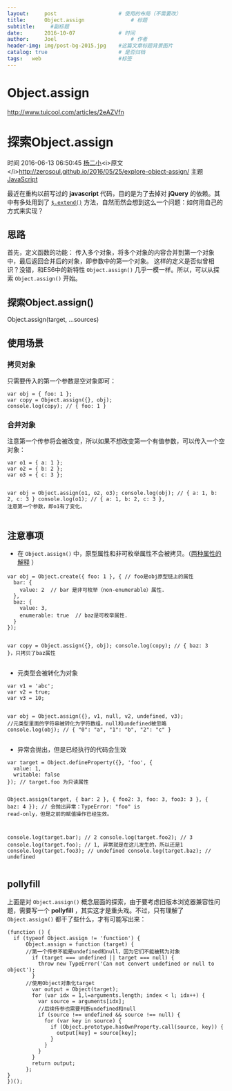 ```yaml
---
layout:     post   				    # 使用的布局（不需要改）
title:      Object.assign 				# 标题 
subtitle:     #副标题
date:       2016-10-07 				# 时间
author:     Joel 						# 作者
header-img: img/post-bg-2015.jpg 	#这篇文章标题背景图片
catalog: true 						# 是否归档
tags:	web							#标签
---
```

<h1><a id="Objectassign_1"></a>Object.assign</h1>
<p><a href="http://www.tuicool.com/articles/2eAZVfn">http://www.tuicool.com/articles/2eAZVfn</a></p>
<h1><a id="Objectassign_5"></a>探索Object.assign</h1>
<p>时间 2016-06-13 06:50:45 <a href="http://www.tuicool.com/sites/qyiUZ3N">杨二小</a>&lt;i&gt;原文&lt;/i&gt;<a href="http://zerosoul.github.io/2016/05/25/explore-object-assign/?utm_source=tuicool&amp;utm_medium=referral">http://zerosoul.github.io/2016/05/25/explore-object-assign/</a> 主题<a href="http://www.tuicool.com/topics/11060004">JavaScript</a></p>
<p>最近在重构以前写过的 <strong>javascript</strong> 代码，目的是为了去掉对 <strong>jQuery</strong> 的依赖。其中有多处用到了 <a href="http://api.jquery.com/jQuery.extend/"><code>$.extend()</code></a> 方法，自然而然会想到这么一个问题：如何用自己的方式来实现？</p>
<h2><a id="_11"></a>思路</h2>
<p>首先，定义函数的功能： 传入多个对象，将多个对象的内容合并到第一个对象中，最后返回合并后的对象，即参数中的第一个对象。 这样的定义是否似曾相识？没错，和ES6中的新特性 <code>Object.assign()</code> 几乎一模一样。所以，可以从探索 <code>Object.assign()</code> 开始。</p>
<h2><a id="Objectassign_15"></a>探索Object.assign()</h2>
<p>Object.assign(target, …sources)</p>
<h2><a id="_19"></a>使用场景</h2>
<h3><a id="_21"></a>拷贝对象</h3>
<p>只需要传入的第一个参数是空对象即可：</p>
<pre><code>var obj = { foo: 1 };
var copy = Object.assign({}, obj);
console.log(copy); // { foo: 1 }
</code></pre>
<h3><a id="_31"></a>合并对象</h3>
<p>注意第一个传参将会被改变，所以如果不想改变第一个有值参数，可以传入一个空对象：</p>
<pre><code>var o1 = { a: 1 };
var o2 = { b: 2 };
var o3 = { c: 3 };

var obj = Object.assign(o1, o2, o3);
console.log(obj); // { a: 1, b: 2, c: 3 }
console.log(o1);  // { a: 1, b: 2, c: 3 }, 注意第一个参数，即o1有了变化。
</code></pre>
<h2><a id="_45"></a>注意事项</h2>
<ul>
<li>在 <code>Object.assign()</code> 中，原型属性和非可枚举属性不会被拷贝。（<a href="https://developer.mozilla.org/en-US/docs/Web/JavaScript/Enumerability_and_ownership_of_properties">两种属性的解释</a> ）</li>
</ul>
<pre><code>var obj = Object.create({ foo: 1 }, { // foo是obj原型链上的属性
  bar: {
    value: 2  // bar 是非可枚举（non-enumerable）属性.
  },
  baz: {
    value: 3,
    enumerable: true  // baz是可枚举属性.
  }
});

var copy = Object.assign({}, obj);
console.log(copy); // { baz: 3 }，只拷贝了baz属性
</code></pre>
<ul>
<li>元类型会被转化为对象</li>
</ul>
<pre><code>var v1 = 'abc';
var v2 = true;
var v3 = 10;

var obj = Object.assign({}, v1, null, v2, undefined, v3);
//元类型里面的字符串被转化为字符数组，null和undefined被忽略
console.log(obj); // { &quot;0&quot;: &quot;a&quot;, &quot;1&quot;: &quot;b&quot;, &quot;2&quot;: &quot;c&quot; }
</code></pre>
<ul>
<li>异常会抛出，但是已经执行的代码会生效</li>
</ul>
<pre><code>var target = Object.defineProperty({}, 'foo', {
  value: 1,
  writable: false
}); // target.foo 为只读属性

Object.assign(target, { bar: 2 }, { foo2: 3, foo: 3, foo3: 3 }, { baz: 4 });
// 会抛出异常：TypeError: &quot;foo&quot; is read-only，但是之前的赋值操作已经生效。

console.log(target.bar);  // 2
console.log(target.foo2); // 3
console.log(target.foo);  // 1, 异常就是在这儿发生的，所以还是1
console.log(target.foo3); // undefined
console.log(target.baz);  // undefined
</code></pre>
<h2><a id="pollyfill_94"></a>pollyfill</h2>
<p>上面是对 <code>Object.assign()</code> 概念层面的探索，由于要考虑旧版本浏览器兼容性问题，需要写一个 <strong>pollyfill</strong> ，其实这才是重头戏。不过，只有理解了 <code>Object.assign()</code> 都干了些什么，才有可能写出来：</p>
<pre><code>(function () {
  if (typeof Object.assign != 'function') {
      Object.assign = function (target) {
      //第一个传参不能是undefined和null，因为它们不能被转为对象
        if (target === undefined || target === null) {
          throw new TypeError('Can not convert undefined or null to object');
        }
      //使用Object对象化target
        var output = Object(target);
        for (var idx = 1,l=arguments.length; index &lt; l; idx++) {
          var source = arguments[idx];
          //后续传参也需要判断undefined和null
          if (source !== undefined &amp;&amp; source !== null) {
            for (var key in source) {
              if (Object.prototype.hasOwnProperty.call(source, key)) {
                output[key] = source[key];
              }
            }
          }
        }
        return output;
      };
}
})();
</code></pre>
